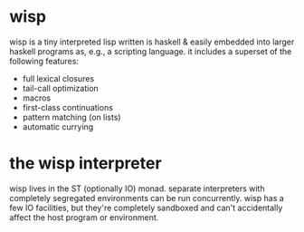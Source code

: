 wisp
====
wisp is a tiny interpreted lisp written is haskell & easily embedded into larger haskell programs as, e.g., a scripting language. it includes a superset of the following features:

- full lexical closures
- tail-call optimization
- macros
- first-class continuations
- pattern matching (on lists)
- automatic currying

the wisp interpreter
====================

wisp lives in the ST (optionally IO) monad. separate interpreters with completely segregated environments can be run concurrently. wisp has a few IO facilities, but they're completely sandboxed and can't accidentally affect the host program or environment.

